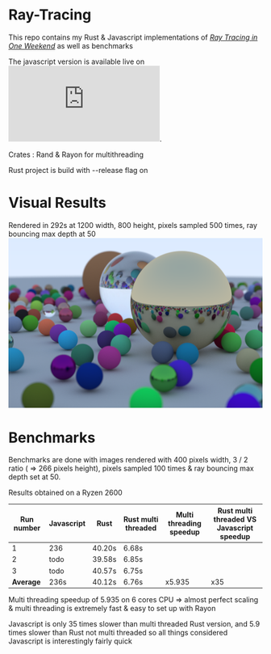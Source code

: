 # Ray-Tracing
This repo contains my Rust & Javascript implementations of [_Ray Tracing in One Weekend_](https://raytracing.github.io/books/RayTracingInOneWeekend.html) as well as benchmarks

The javascript version is available live on ![my website](https://sylvainsenechal.github.io/Ray-Tracing/javascriptVersion/index.html).

Crates : Rand & Rayon for multithreading

Rust project is build with --release flag on

# Visual Results
Rendered in 292s at 1200 width, 800 height, pixels sampled 500 times, ray bouncing max depth at 50
![GitHub Logo](/benchmarks/1200x500x50RustMulti.png)

# Benchmarks
Benchmarks are done with images rendered with 400 pixels width, 3 / 2 ratio ( => 266 pixels height), pixels sampled 100 times & ray bouncing max depth set at 50.

Results obtained on a Ryzen 2600

Run number | Javascript | Rust | Rust multi threaded | Multi threading speedup | Rust multi threaded VS Javascript speedup
-|-|-|-|-|-
1 | 236 | 40.20s | 6.68s
2 | todo | 39.58s | 6.85s
3 | todo | 40.57s | 6.75s
**Average** |236s | 40.12s | 6.76s | x5.935 | x35

Multi threading speedup of 5.935 on 6 cores CPU => almost perfect scaling & multi threading is extremely fast & easy to set up with Rayon

Javascript is only 35 times slower than multi threaded Rust version, and 5.9 times slower than Rust not multi threaded so all things considered Javascript is interestingly fairly quick
